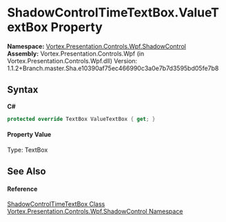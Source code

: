 # ShadowControlTimeTextBox.ValueTextBox Property 
 

**Namespace:**&nbsp;<a href="N_Vortex_Presentation_Controls_Wpf_ShadowControl.md">Vortex.Presentation.Controls.Wpf.ShadowControl</a><br />**Assembly:**&nbsp;Vortex.Presentation.Controls.Wpf (in Vortex.Presentation.Controls.Wpf.dll) Version: 1.1.2+Branch.master.Sha.e10390af75ec466990c3a0e7b7d3595bd05fe7b8

## Syntax

**C#**<br />
``` C#
protected override TextBox ValueTextBox { get; }
```


#### Property Value
Type: TextBox

## See Also


#### Reference
<a href="T_Vortex_Presentation_Controls_Wpf_ShadowControl_ShadowControlTimeTextBox.md">ShadowControlTimeTextBox Class</a><br /><a href="N_Vortex_Presentation_Controls_Wpf_ShadowControl.md">Vortex.Presentation.Controls.Wpf.ShadowControl Namespace</a><br />